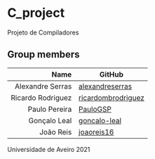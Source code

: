 # C_project
Projeto de Compiladores

## Group members

| Name | GitHub |
|--:|---|
| Alexandre Serras | [alexandreserras](https://github.com/alexandreserras) |
| Ricardo Rodriguez | [ricardombrodriguez](https://github.com/ricardombrodriguez) |
| Paulo Pereira | [PauloGSP](https://github.com/PauloGSP)|
| Gonçalo Leal | [goncalo-leal](https://github.com/goncalo-leal)|
| João Reis | [joaoreis16](https://github.com/joaoreis16)|


Universidade de Aveiro 2021
